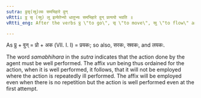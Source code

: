 ```yaml
---
sutra: प्रुसृ(स्रु)ल्वः समभिहारे वुन्
vRtti: प्रु सृ (स्रु) लू इत्येतेभ्यो धातुभ्यः समभिहारे वुन् प्रत्ययो भवति ॥
vRtti_eng: After the verbs प्रु \"to go\", सृ \"to move\", स्रु \"to flow\" and लू \"to cut\", the affix वुन् is employed, when repetition is meant.

---
```

As प्रु + वुन् = प्रो + अक (VII. I. I) = प्रयकः; so also, सरकः, स्रवकः, and लयकः.

The word _samabhihara_ in the _sutra_ indicates that the action done by the agent must be well performed. The affix _vun_ being thus ordained for the action, when it is well performed, it follows, that it will not be employed where the action is repeatedly ill performed. The affix will be employed even when there is no repetition but the action is well performed even at the first attempt.